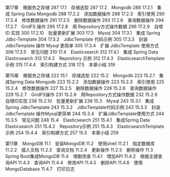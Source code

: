第17章　微服务之存储  287
17.1　存储选型  287
17.2　Mongodb  288
17.2.1　集成 Spring Data Mongodb  288
17.2.2　添加数据操作  288
17.2.3　索引使用  290
17.2.4　修改数据操作  291
17.2.5　删除数据操作  293
17.2.6　查询数据操作  294
17.2.7　GridFS 操作  295
17.2.8　用 Repository方式操作数据  296
17.2.9　自增 ID 实现  300
17.2.10　批量更新扩展  303
17.3　Mysql  304
17.3.1　集成 Spring Jdbc-Template  304
17.3.2　JdbcTemplate 代码示例  305
17.3.3　封装 JdbcTemplate 操作 Mysql 更简单  305
17.3.4　扩展 JdbcTemplate 使用方式  306
17.3.5　常见问题  310
17.4　Elasticsearch  312
17.4.1　集成 Spring Data Elasticsearch  312
17.4.2　Repository 示例  312
17.4.3　ElasticsearchTemplate 示例  315
17.4.4　索引构建方式  318
17.5　本章小结  319

第15章　微服务之存储 222
15.1　存储选型 222
15.2　Mongodb 223
15.2.1　集成Spring Data Mongodb 223
15.2.2　添加数据操作 223
15.2.3　索引使用 225
15.2.4　修改数据操作 227
15.2.5　删除数据操作 228
15.2.6　查询数据操作 229
15.2.7　GridFS操作 231
15.2.8　用Repository方式操作数据 232
15.2.9　自增ID实现 236
15.2.10　批量更新扩展 239
15.3　Mysql 243
15.3.1　集成Spring JdbcTemplate 243
15.3.2　JdbcTemplate代码示例 243
15.3.3　封装JdbcTemplate 操作Mysql更简单 244
15.3.4　扩展JdbcTemplate使用方式 244
15.3.5　常见问题 248
15.4　Elasticsearch 251
15.4.1　集成Spring Data Elasticsearch 251
15.4.2　Repository示例 251
15.4.3　ElasticsearchTemplate示例 254
15.4.4　索引构建方式 257
15.5　本章小结 259

第11章　MongoDB
11.1　安装MongoDB
11.2　使用shell
11.2.1　指定数据库
11.2.2　插入文档
11.2.3　查询文档
11.2.4　更新操作
11.2.5　删除操作
11.3　Spring Boot集成MongoDB
11.4　增删改查
11.4.1　增加API
11.4.2　根据主键查询API
11.4.3　查询API
11.4.4　修改API
11.4.5　删除API
11.4.6　使用MongoDatabase
11.4.7　打印日志

